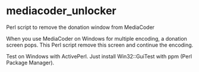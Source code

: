 mediacoder_unlocker
===================

Perl script to remove the donation window from MediaCoder


When you use MediaCoder on Windows for multiple encoding, a donation screen pops.
This Perl script remove this screen and continue the encoding.

Test on Windows with ActivePerl.
Just install Win32::GuiTest with ppm (Perl Package Manager).
